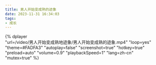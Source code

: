 ```yaml
---
title: 男人开始变成熟的迹象
date: 2023-11-31 16:34:03
tags:
- 成长
---
```


{% 
    dplayer     
    "url=/video/男人开始变成熟地迹象/男人开始变成熟的迹象.mp4"
    "loop=yes"
    "theme=#FADFA3"
    "autoplay=false"
    "screenshot=true"
    "hotkey=true"
    "preload=auto"
    "volume=0.9"
    "playbackSpeed=1"
    "lang=zh-cn"
    "mutex=true"
%}
